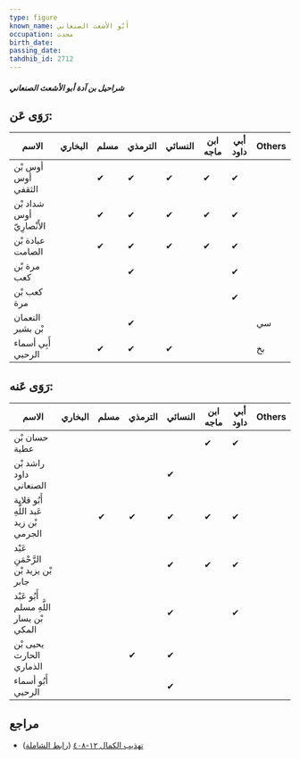 ```yaml
---
type: figure
known_name: أَبُو الأشعث الصنعاني
occupation: محدث
birth_date:
passing_date:
tahdhib_id: 2712
---
```

##### شراحيل بن آدة أبو الأشعث الصنعاني

## رَوَى عَن:
| الاسم                     | البخاري | مسلم | الترمذي | النسائي | ابن ماجه | أبي داود | Others |
| ------------------------- | ------- | ---- | ------- | ------- | -------- | -------- | ------ |
| أوس بْن أوس الثقفي        |         | ✔    | ✔       | ✔       | ✔        | ✔        |        |
| شداد بْن أوس الأَنْصارِيّ |         | ✔    | ✔       | ✔       | ✔        | ✔        |        |
| عبادة بْن الصامت          |         | ✔    | ✔       | ✔       | ✔        | ✔        |        |
| مرة بْن كعب               |         |      | ✔       |         |          | ✔        |        |
| كعب بْن مرة               |         |      |         |         |          | ✔        |        |
| النعمان بْن بشير          |         |      | ✔       |         |          |          | سي     |
| أَبِي أسماء الرحبي        |         | ✔    | ✔       | ✔       |          |          | بخ     |
## رَوَى عَنه:
| الاسم                                   | البخاري | مسلم | الترمذي | النسائي | ابن ماجه | أبي داود | Others |
| --------------------------------------- | ------- | ---- | ------- | ------- | -------- | -------- | ------ |
| حسان بْن عطية                           |         |      |         |         | ✔        | ✔        |        |
| راشد بْن داود الصنعاني                  |         |      |         | ✔       |          |          |        |
| أَبُو قلابة عَبد اللَّهِ بْن زيد الجرمي |         | ✔    | ✔       | ✔       | ✔        | ✔        |        |
| عَبْد الرَّحْمَنِ بْن يزيد بْن جابر     |         |      |         | ✔       | ✔        | ✔        |        |
| أَبُو عَبْد اللَّهِ مسلم بْن يسار المكي |         |      |         | ✔       |          | ✔        |        |
| يحيى بْن الحارث الذماري                 |         |      | ✔       | ✔       |          |          |        |
| أَبُو أسماء الرحبي                      |         |      |         | ✔       |          |          |        |
## مراجع
- [تهذيب الكمال ١٢-٤٠٨](obsidian://open?vault=Tahdhib-al-Kamal&file=Figures/٢٧١٢-شراحيل%20بن%20آدة%20أبو%20الأشعث%20الصنعاني) ([رابط الشاملة](https://shamela.ws/book/3722/6181))